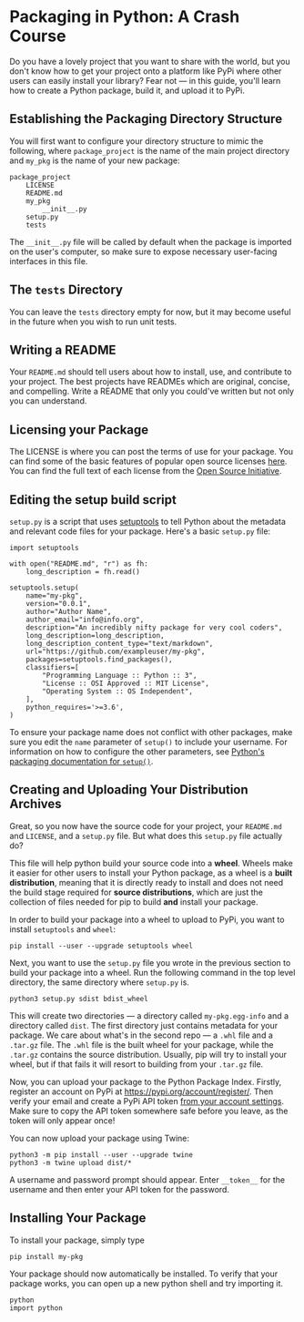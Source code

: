 
# Packaging in Python: A Crash Course

Do you have a lovely project that you want to share with the world, but you don't know how to get your project onto a platform like PyPi where other users can easily install your library? Fear not — in this guide, you'll learn how to create a Python package, build it, and upload it to PyPi.

## Establishing the Packaging Directory Structure

You will first want to configure your directory structure to mimic the following, where `package_project` is the name of the main project directory and `my_pkg` is the name of your new package:

    package_project
        LICENSE
        README.md
        my_pkg
            __init__.py
        setup.py
        tests

The `__init__.py` file will be called by default when the package is imported on the user's computer, so make sure to expose necessary user-facing interfaces in this file.

## The `tests` Directory
You can leave the `tests` directory empty for now, but it may become useful in the future when you wish to run unit tests.

## Writing a README
Your `README.md` should tell users about how to install, use, and contribute to your project. The best projects have READMEs which are original, concise, and compelling. Write a README that only you could've written but not only you can understand.

## Licensing your Package
The LICENSE is where you can post the terms of use for your package. You can find some of the basic features of popular open source licenses [here](https://tldrlegal.com). You can find the full text of each license from the [Open Source Initiative](https://opensource.org/licenses).

## Editing the setup build script
`setup.py` is a script that uses [setuptools](https://packaging.python.org/key_projects/#setuptools) to tell Python about the metadata and relevant code files for your package. Here's a basic `setup.py` file:

    import setuptools

    with open("README.md", "r") as fh:
        long_description = fh.read()

    setuptools.setup(
        name="my-pkg", 
        version="0.0.1",
        author="Author Name",
        author_email="info@info.org",
        description="An incredibly nifty package for very cool coders",
        long_description=long_description,
        long_description_content_type="text/markdown",
        url="https://github.com/exampleuser/my-pkg",
        packages=setuptools.find_packages(),
        classifiers=[
            "Programming Language :: Python :: 3",
            "License :: OSI Approved :: MIT License",
            "Operating System :: OS Independent",
        ],
        python_requires='>=3.6',
    )

To ensure your package name does not conflict with other packages, make sure you edit the `name` parameter of `setup()` to include your username. For information on how to configure the other parameters, see [Python's packaging documentation for `setup()`](https://packaging.python.org/guides/distributing-packages-using-setuptools/#setup-args).

## Creating and Uploading Your Distribution Archives

Great, so you now have the source code for your project, your `README.md` and `LICENSE`, and a `setup.py` file. But what does this `setup.py` file actually do? 

This file will help python build your source code into a **wheel**. Wheels make it easier for other users to install your Python package, as a wheel is a **built distribution**, meaning that it is directly ready to install and does not need the build stage required for **source distributions**, which are just the collection of files needed for pip to build **and** install your package. 

In order to build your package into a wheel to upload to PyPi, you want to install `setuptools` and `wheel`:
```
pip install --user --upgrade setuptools wheel
```

Next, you want to use the `setup.py` file you wrote in the previous section to build your package into a wheel. Run the following command in the top level directory, the same directory where `setup.py` is.
```
python3 setup.py sdist bdist_wheel
```

This will create two directories — a directory called `my-pkg.egg-info` and a directory called `dist`. The first directory just contains metadata for your package. We care about what's in the second repo — a `.whl` file and a `.tar.gz` file. The `.whl` file is the built wheel for your package, while the `.tar.gz` contains the source distribution. Usually, pip will try to install your wheel, but if that fails it will resort to building from your `.tar.gz` file.

Now, you can upload your package to the Python Package Index. Firstly, register an account on  PyPi at https://pypi.org/account/register/. Then verify your email and create a PyPi API token [from your account settings](https://pypi.org/manage/account/). Make sure to copy the API token somewhere safe before you leave, as the token will only appear once!

You can now upload your package using Twine:

```
python3 -m pip install --user --upgrade twine
python3 -m twine upload dist/*
```

A username and password prompt should appear. Enter `__token__` for the username and then enter your API token for the password.

## Installing Your Package

To install your package, simply type

```
pip install my-pkg
```

Your package should now automatically be installed. To verify that your package works, you can open up a new python shell and try importing it.

```
python
import python
```



